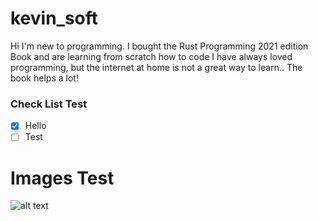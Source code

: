 # kevin_soft
Hi I'm new to programming.
I bought the Rust Programming 2021 edition Book and are learning from scratch how to code
I have always loved programming, but the internet at home is not a great way to learn..
The book helps a lot! 

### Check List Test
- [x] Hello
- [ ] Test

# Images Test
![alt text](https://cdn.discordapp.com/attachments/1097181762267906099/1148681086201761984/91-um1uerql.png)
